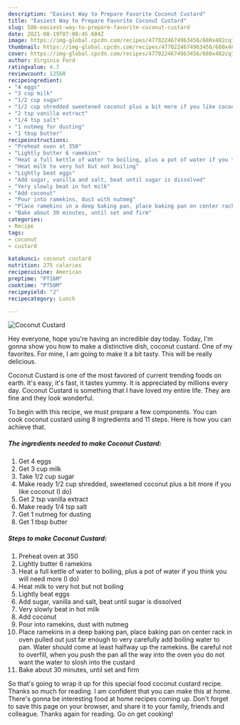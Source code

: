 ```yaml
---
description: "Easiest Way to Prepare Favorite Coconut Custard"
title: "Easiest Way to Prepare Favorite Coconut Custard"
slug: 586-easiest-way-to-prepare-favorite-coconut-custard
date: 2021-08-19T07:08:45.604Z
image: https://img-global.cpcdn.com/recipes/4770224674963456/680x482cq70/coconut-custard-recipe-main-photo.jpg
thumbnail: https://img-global.cpcdn.com/recipes/4770224674963456/680x482cq70/coconut-custard-recipe-main-photo.jpg
cover: https://img-global.cpcdn.com/recipes/4770224674963456/680x482cq70/coconut-custard-recipe-main-photo.jpg
author: Virginia Ford
ratingvalue: 4.7
reviewcount: 12560
recipeingredient:
- "4 eggs"
- "3 cup milk"
- "1/2 cup sugar"
- "1/2 cup shredded sweetened coconut plus a bit more if you like coconut I do"
- "2 tsp vanilla extract"
- "1/4 tsp salt"
- "1 nutmeg for dusting"
- "1 tbsp butter"
recipeinstructions:
- "Preheat oven at 350"
- "Lightly butter 6 ramekins"
- "Heat a full kettle of water to boiling, plus a pot of water if you think you will need more (I do)"
- "Heat milk to very hot but not boiling"
- "Lightly beat eggs"
- "Add sugar, vanilla and salt, beat until sugar is dissolved"
- "Very slowly beat in hot milk"
- "Add coconut"
- "Pour into ramekins, dust with nutmeg"
- "Place ramekins in a deep baking pan, place baking pan on center rack in oven pulled out just far enough to very carefully add boiling water to pan. Water should come at least halfway up the ramekins. Be careful not to overfill, when you push the pan all the way into the oven you do not want the water to slosh into the custard"
- "Bake about 30 minutes, until set and firm"
categories:
- Recipe
tags:
- coconut
- custard

katakunci: coconut custard 
nutrition: 275 calories
recipecuisine: American
preptime: "PT16M"
cooktime: "PT50M"
recipeyield: "2"
recipecategory: Lunch

---
```



![Coconut Custard](https://img-global.cpcdn.com/recipes/4770224674963456/680x482cq70/coconut-custard-recipe-main-photo.jpg)

Hey everyone, hope you're having an incredible day today. Today, I'm gonna show you how to make a distinctive dish, coconut custard. One of my favorites. For mine, I am going to make it a bit tasty. This will be really delicious.



Coconut Custard is one of the most favored of current trending foods on earth. It's easy, it's fast, it tastes yummy. It is appreciated by millions every day. Coconut Custard is something that I have loved my entire life. They are fine and they look wonderful.


To begin with this recipe, we must prepare a few components. You can cook coconut custard using 8 ingredients and 11 steps. Here is how you can achieve that.

<!--inarticleads1-->

##### The ingredients needed to make Coconut Custard:

1. Get 4 eggs
1. Get 3 cup milk
1. Take 1/2 cup sugar
1. Make ready 1/2 cup shredded, sweetened coconut plus a bit more if you like coconut (I do)
1. Get 2 tsp vanilla extract
1. Make ready 1/4 tsp salt
1. Get 1 nutmeg for dusting
1. Get 1 tbsp butter




<!--inarticleads2-->

##### Steps to make Coconut Custard:

1. Preheat oven at 350
1. Lightly butter 6 ramekins
1. Heat a full kettle of water to boiling, plus a pot of water if you think you will need more (I do)
1. Heat milk to very hot but not boiling
1. Lightly beat eggs
1. Add sugar, vanilla and salt, beat until sugar is dissolved
1. Very slowly beat in hot milk
1. Add coconut
1. Pour into ramekins, dust with nutmeg
1. Place ramekins in a deep baking pan, place baking pan on center rack in oven pulled out just far enough to very carefully add boiling water to pan. Water should come at least halfway up the ramekins. Be careful not to overfill, when you push the pan all the way into the oven you do not want the water to slosh into the custard
1. Bake about 30 minutes, until set and firm




So that's going to wrap it up for this special food coconut custard recipe. Thanks so much for reading. I am confident that you can make this at home. There's gonna be interesting food at home recipes coming up. Don't forget to save this page on your browser, and share it to your family, friends and colleague. Thanks again for reading. Go on get cooking!
